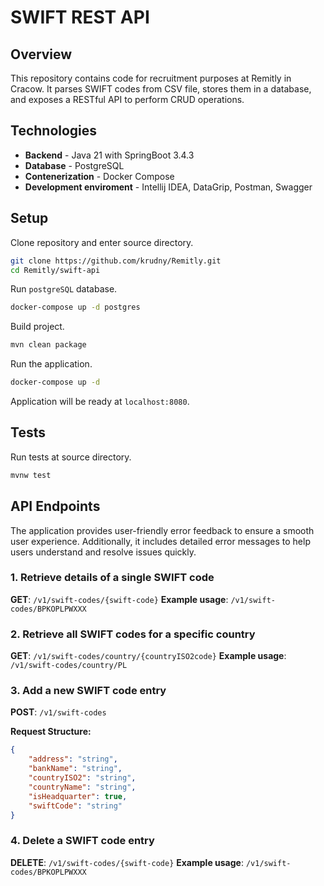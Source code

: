 # SWIFT REST API

## Overview
This repository contains code for recruitment purposes at Remitly in Cracow. It parses SWIFT codes from CSV file, stores them in a database, and exposes a RESTful API to perform CRUD operations.

## Technologies 

- **Backend** - Java 21 with SpringBoot 3.4.3
- **Database** - PostgreSQL
- **Contenerization** - Docker Compose
- **Development enviroment** - Intellij IDEA, DataGrip, Postman, Swagger

## Setup

Clone repository and enter source directory.

```bash
git clone https://github.com/krudny/Remitly.git
cd Remitly/swift-api
```

Run `postgreSQL` database.

```bash
docker-compose up -d postgres
```

Build project. 

```bash
mvn clean package
```

Run the application.

```bash
docker-compose up -d
```

Application will be ready at `localhost:8080`. 

## Tests

Run tests at source directory. 

```bash
mvnw test
```

## API Endpoints

The application provides user-friendly error feedback to ensure a smooth user experience. Additionally, it includes detailed error messages to help users understand and resolve issues quickly.

### 1. Retrieve details of a single SWIFT code
**GET**: `/v1/swift-codes/{swift-code}`
**Example usage**: `/v1/swift-codes/BPKOPLPWXXX`

### 2. Retrieve all SWIFT codes for a specific country
**GET**: `/v1/swift-codes/country/{countryISO2code}`
**Example usage**: `/v1/swift-codes/country/PL`

### 3. Add a new SWIFT code entry
**POST**: `/v1/swift-codes`

**Request Structure:**
```json
{
    "address": "string",
    "bankName": "string",
    "countryISO2": "string",
    "countryName": "string",
    "isHeadquarter": true,
    "swiftCode": "string"
}
```

### 4. Delete a SWIFT code entry
**DELETE**: `/v1/swift-codes/{swift-code}`
**Example usage**: `/v1/swift-codes/BPKOPLPWXXX`
